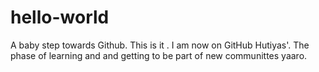 # hello-world
A baby step towards Github.
This is it .
I am now on GitHub Hutiyas'.
The phase of learning and and getting to be part of new communittes yaaro.
